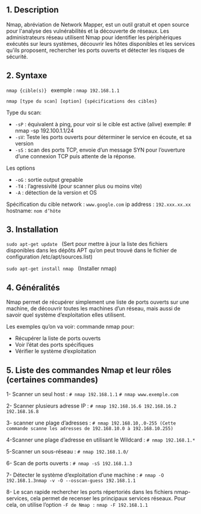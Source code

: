 ## 1. Description
Nmap, abréviation de Network Mapper, est un outil gratuit et open source pour l'analyse des vulnérabilités et la découverte de réseaux. Les administrateurs réseau utilisent Nmap pour identifier les périphériques exécutés sur leurs systèmes, découvrir les hôtes disponibles et les services qu'ils proposent, rechercher les ports ouverts et détecter les risques de sécurité.

## 2. Syntaxe
```nmap {cible(s)} ```
exemple : ```nmap 192.168.1.1```

```nmap [type du scan] [option] {spécifications des cibles}```

Type du scan:
- ```-sP``` : équivalent à ping, pour voir si le cible est active (alive) 
exemple: # nmap -sp 192.100.1.1/24
- ```-sV```: Teste les ports ouverts pour déterminer le service en écoute, et sa version
- ```-sS``` : scan des ports TCP, envoie d’un message SYN pour l’ouverture d’une connexion TCP puis attente de la réponse.

Les options
- ```-oG``` : sortie output grepable
- ```-T4``` : l’agressivité (pour scanner plus ou moins vite) 
- ```-A``` : détection de la version et OS

Spécification du cible
network : ```www.google.com```
ip address : ```192.xxx.xx.xx```
hostname: ```nom d’hôte```

## 3. Installation
```sudo apt-get update ```
(Sert pour mettre à jour la liste des fichiers disponibles dans les dépôts APT qu’on peut trouvé dans le fichier de configuration /etc/apt/sources.list)

```sudo apt-get install nmap ```
(Installer nmap)

## 4. Généralités
Nmap permet de récupérer simplement une liste de ports ouverts sur une machine, de découvrir toutes les machines d’un réseau, mais aussi de savoir quel système d’exploitation elles utilisent.

Les exemples qu’on va voir:
commande nmap pour: 
- Récupérer la liste de ports ouverts
- Voir l’état des ports spécifiques 
- Vérifier le système d’exploitation

## 5. Liste des commandes Nmap et leur rôles (certaines commandes)

1- Scanner un seul host :
```# nmap 192.168.1.1```
```# nmap www.exemple.com```

2- Scanner plusieurs adresse IP :
```# nmap 192.168.16.6 192.168.16.2 192.168.16.8```

3- scanner une plage d’adresses :
```# nmap 192.168.10,.0-255 (Cette commande scanne les adresses de 192.168.10.0 à 192.168.10.255)```

4-Scanner une plage d’adresse en utilisant le Wildcard :
```# nmap 192.168.1.*```

5-Scanner un sous-réseau :
```# nmap 192.168.1.0/```

6- Scan de ports ouverts :
```# nmap -sS 192.168.1.3```

7- Détecter le système d’exploitation d’une machine :
```# nmap -O 192.168.1.3nmap -v -O --osscan-guess 192.168.1.1```

8- Le scan rapide rechercher les ports répertoriés dans les fichiers nmap-services, cela permet de recenser les principaux services réseaux.
Pour cela, on utilise l’option ```-F de Nmap :```
```nmap -F 192.168.1.1```

